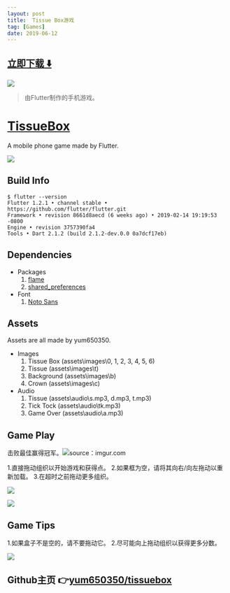 ```yaml
---
layout: post
title:  Tissue Box游戏
tag: [Games]
date: 2019-06-12
---
```


 


## [立即下载 ️⬇️ ](https://codeload.github.com/yum650350/tissuebox/zip/master) 


 
![](https://flutterawesome.com/content/images/2019/04/TissueBox.jpg)
 
>
> 由Flutter制作的手机游戏。
>

 
# [TissueBox](https://github.com/yum650350/tissuebox)
A mobile phone game made by Flutter.

![](https://raw.githubusercontent.com/yum650350/tissuebox/master/gameplay.gif)

    
## Build Info
```
$ flutter --version
Flutter 1.2.1 • channel stable • https://github.com/flutter/flutter.git
Framework • revision 8661d8aecd (6 weeks ago) • 2019-02-14 19:19:53 -0800
Engine • revision 3757390fa4
Tools • Dart 2.1.2 (build 2.1.2-dev.0.0 0a7dcf17eb)
```

## Dependencies
- Packages
	1. [flame](https://pub.dartlang.org/packages/flame)
	2. [shared_preferences](https://pub.dartlang.org/packages/shared_preferences)
- Font
	1. [Noto Sans](https://www.google.com/get/noto/#sans-lgc)
	
## Assets
Assets are all made by yum650350.

- Images
    1. Tissue Box (assets\images\0, 1, 2, 3, 4, 5, 6)
    2. Tissue (assets\images\t)
    3. Background (assets\images\b)
    4. Crown (assets\images\c)
- Audio
    1. Tissue (assets\audio\s.mp3, d.mp3, t.mp3) 
    2. Tick Tock (assets\audio\tk.mp3)
    3. Game Over (assets\audio\a.mp3)

## Game Play

击败最佳赢得冠军。<img src ="https://i.imgur.com/79sMhD1.png" title ="source：imgur.com"/>

1.直接拖动组织以开始游戏和获得点。
2.如果框为空，请将其向右/向左拖动以重新加载。
3.在超时之前拖动更多组织。

![](https://raw.githubusercontent.com/yum650350/tissuebox/master/instruction1.png)

![](https://raw.githubusercontent.com/yum650350/tissuebox/master/instruction2.png)

## Game Tips
1.如果盒子不是空的，请不要拖动它。
2.尽可能向上拖动组织以获得更多分数。

![](https://raw.githubusercontent.com/yum650350/tissuebox/master/instruction3.png)


## Github主页 👉[yum650350/tissuebox](http://github.com/yum650350/tissuebox)